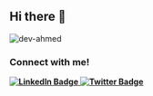 ## Hi there 👋

![dev-ahmed](https://user-images.githubusercontent.com/59466195/204108621-3472884e-7cac-4777-a615-31c196a1b621.png)
<img src="https://komarev.com/ghpvc/?username=ayobamy&style=flat-square&color=blue" alt=""/>


<h3><b>Connect with me!<b></h3>
 <div id="badges">
  <a href="https://www.linkedin.com/in/ahmed-olawale">
    <img src="https://img.shields.io/badge/LinkedIn-blue?style=for-the-badge&logo=linkedin&logoColor=white" alt="LinkedIn Badge"/>
  </a>
  <a href="https://twitter.com/ahmed_olawale1">
    <img src="https://img.shields.io/badge/Twitter-blue?style=for-the-badge&logo=twitter&logoColor=white" alt="Twitter Badge"/>
  </a>
</div>
